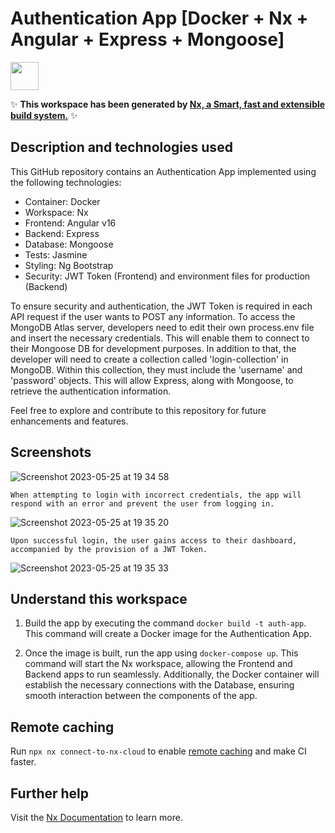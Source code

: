 # Authentication App [Docker + Nx + Angular + Express + Mongoose]

<a alt="Nx logo" href="https://nx.dev" target="_blank" rel="noreferrer"><img src="https://raw.githubusercontent.com/nrwl/nx/master/images/nx-logo.png" width="45"></a>

✨ **This workspace has been generated by [Nx, a Smart, fast and extensible build system.](https://nx.dev)** ✨

## Description and technologies used

This GitHub repository contains an Authentication App implemented using the following technologies:

- Container: Docker
- Workspace: Nx
- Frontend: Angular v16
- Backend: Express
- Database: Mongoose
- Tests: Jasmine
- Styling: Ng Bootstrap
- Security: JWT Token (Frontend) and environment files for production (Backend)

To ensure security and authentication, the JWT Token is required in each API request if the user wants to POST any information. To access the MongoDB Atlas server, developers need to edit their own process.env file and insert the necessary credentials. This will enable them to connect to their Mongoose DB for development purposes. In addition to that, the developer will need to create a collection called 'login-collection' in MongoDB. Within this collection, they must include the 'username' and 'password' objects. This will allow Express, along with Mongoose, to retrieve the authentication information.

Feel free to explore and contribute to this repository for future enhancements and features.

## Screenshots

![Screenshot 2023-05-25 at 19 34 58](https://github.com/paulo-bettencourt/auth-login-docker-nx-angular-jasmine-karma/assets/37920932/2d2bf3ae-152a-4f4d-b37d-1c6b97efb1df)

`When attempting to login with incorrect credentials, the app will respond with an error and prevent the user from logging in.`

![Screenshot 2023-05-25 at 19 35 20](https://github.com/paulo-bettencourt/auth-login-docker-nx-angular-jasmine-karma/assets/37920932/a9a39273-02ca-419f-9507-eb82e99b8db1)

`Upon successful login, the user gains access to their dashboard, accompanied by the provision of a JWT Token.`

![Screenshot 2023-05-25 at 19 35 33](https://github.com/paulo-bettencourt/auth-login-docker-nx-angular-jasmine-karma/assets/37920932/9ee5dbe8-5bca-4843-ab0e-4fa97e9b6459)

## Understand this workspace

1. Build the app by executing the command `docker build -t auth-app`. This command will create a Docker image for the Authentication App.

2. Once the image is built, run the app using `docker-compose up`. This command will start the Nx workspace, allowing the Frontend and Backend apps to run seamlessly. Additionally, the Docker container will establish the necessary connections with the Database, ensuring smooth interaction between the components of the app.

## Remote caching

Run `npx nx connect-to-nx-cloud` to enable [remote caching](https://nx.app) and make CI faster.

## Further help

Visit the [Nx Documentation](https://nx.dev) to learn more.
